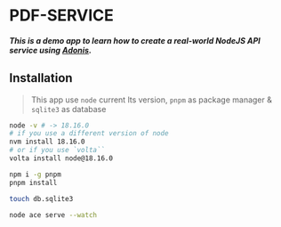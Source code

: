 # PDF-SERVICE

##### This is a demo app to learn how to create a real-world NodeJS API service using [Adonis](https://adonisjs.com). 

## Installation

> This app use `node` current lts version,  `pnpm` as package manager & `sqlite3` as database

```bash
node -v # -> 18.16.0
# if you use a different version of node
nvm install 18.16.0
# or if you use `volta``
volta install node@18.16.0

npm i -g pnpm
pnpm install

touch db.sqlite3

node ace serve --watch
```
